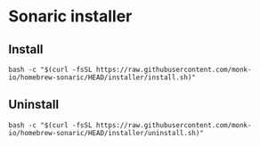 # Sonaric installer

## Install
```
bash -c "$(curl -fsSL https://raw.githubusercontent.com/monk-io/homebrew-sonaric/HEAD/installer/install.sh)"
```

## Uninstall
```
bash -c "$(curl -fsSL https://raw.githubusercontent.com/monk-io/homebrew-sonaric/HEAD/installer/uninstall.sh)"
```
